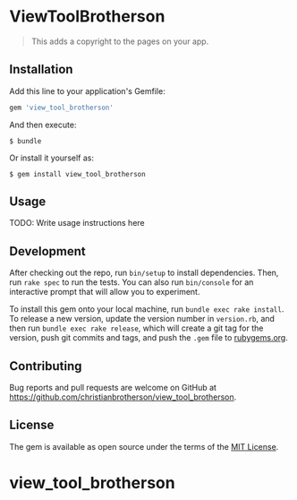 # ViewToolBrotherson

> This adds a copyright to the pages on your app.

## Installation

Add this line to your application's Gemfile:

```ruby
gem 'view_tool_brotherson'
```

And then execute:

    $ bundle

Or install it yourself as:

    $ gem install view_tool_brotherson

## Usage

TODO: Write usage instructions here

## Development

After checking out the repo, run `bin/setup` to install dependencies. Then, run `rake spec` to run the tests. You can also run `bin/console` for an interactive prompt that will allow you to experiment.

To install this gem onto your local machine, run `bundle exec rake install`. To release a new version, update the version number in `version.rb`, and then run `bundle exec rake release`, which will create a git tag for the version, push git commits and tags, and push the `.gem` file to [rubygems.org](https://rubygems.org).

## Contributing

Bug reports and pull requests are welcome on GitHub at https://github.com/christianbrotherson/view_tool_brotherson.


## License

The gem is available as open source under the terms of the [MIT License](http://opensource.org/licenses/MIT).

# view_tool_brotherson
